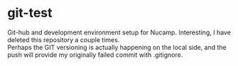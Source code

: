 # git-test
Git-hub and development environment setup for Nucamp.
Interesting, I have deleted this repository a couple times.  
Perhaps the GIT versioning is actually happening on the local side, 
and the push will provide my originally failed commit with .gitignore.
